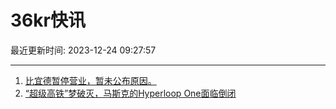 # 36kr快讯

最近更新时间: 2023-12-24 09:27:57

--- 
1. [比宜德暂停营业，暂未公布原因。](https://www.36kr.com/newsflashes/2574068957472135) 
2. [“超级高铁”梦破灭，马斯克的Hyperloop One面临倒闭](https://www.36kr.com/newsflashes/2574075333993862) 

